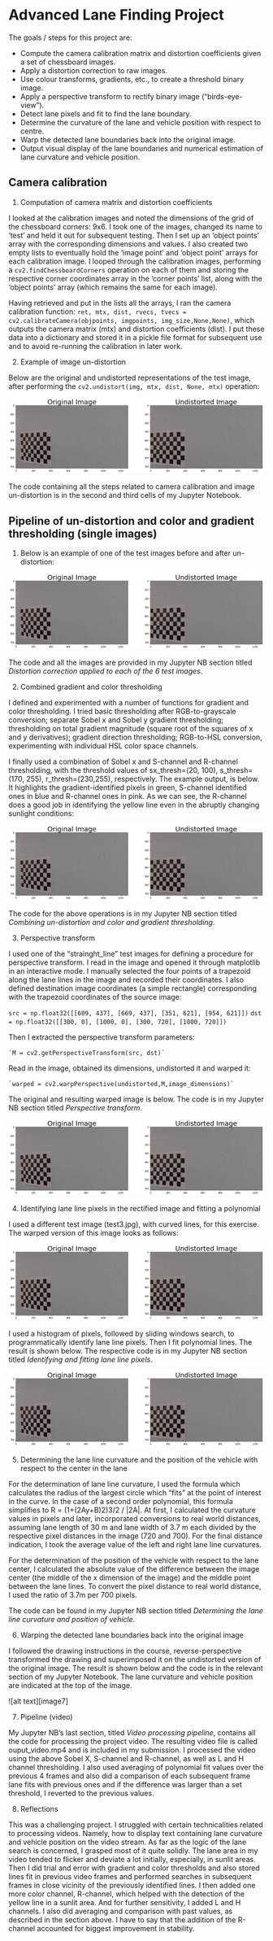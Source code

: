 # Advanced Lane Finding Project

The goals / steps for this project are:

* Compute the camera calibration matrix and distortion coefficients given a set of chessboard images. 
* Apply a distortion correction to raw images. 
* Use colour transforms, gradients, etc., to create a threshold binary image. 
* Apply a perspective transform to rectify binary image (“birds-eye-view”).
* Detect lane pixels and fit to find the lane boundary. 
* Determine the curvature of the lane and vehicle position with respect to centre. 
* Warp the detected lane boundaries back into the original image. 
* Output visual display of the lane boundaries and numerical estimation of lane curvature and vehicle position. 

[//]: # (Image References)
[image1]: ./readme_images/img1.png
[image2]: ./readme_images/img1.png
[image3]: ./readme_images/img1.png
[image4]: ./readme_images/img1.png
[image5]: ./readme_images/img1.png
[image6]: ./readme_images/img1.png
[image6]: ./readme_images/img1.png

## Camera calibration

1. Computation of camera matrix and distortion coefficients

I looked at the calibration images and noted the dimensions of the grid of the chessboard corners: 9x6. I took one of the images, changed its name to ‘test’ and held it out for subsequent testing. Then I set up an ‘object points’ array with the corresponding dimensions and values. I also created two empty lists to eventually hold the ‘image point’ and ‘object point’ arrays for each calibration image. I looped through the calibration images, performing a `cv2.findChessboardCorners` operation on each of them and storing the respective corner coordinates array in the ‘corner points’ list, along with the ‘object points’ array (which remains the same for each image). 

Having retrieved and put in the lists all the arrays, I ran the camera calibration function: `ret, mtx, dist, rvecs, tvecs = cv2.calibrateCamera(objpoints, imgpoints, img_size,None,None)`, which outputs the camera matrix (mtx) and distortion coefficients (dist). I put these data into a dictionary and stored it in a pickle file format for subsequent use and to avoid re-running the calibration in later work. 

2. Example of image un-distortion 

Below are the original and undistorted representations of the test image, after performing the `cv2.undistort(img, mtx, dist, None, mtx)` operation:

![alt text][image1]

The code containing all the steps related to camera calibration and image un-distortion is in the second and third cells of my Jupyter Notebook. 

## Pipeline of un-distortion and color and gradient thresholding (single images) 

1. Below is an example of one of the test images before and after un-distortion:

![alt text][image2]

The code and all the images are provided in my Jupyter NB section titled _Distortion correction applied to each of the 6 test images_. 

2. Combined gradient and color thresholding 

I defined and experimented with a number of functions for gradient and color thresholding. I tried basic thresholding after RGB-to-grayscale conversion; separate Sobel x and Sobel y gradient thresholding; thresholding on total gradient magnitude (square root of the squares of x and y derivatives); gradient direction thresholding; RGB-to-HSL conversion, experimenting with individual HSL color space channels. 

I finally used a combination of Sobel x and S-channel and R-channel thresholding, with the threshold values of sx_thresh=(20, 100), s_thresh=(170, 255), r\_thresh=(230,255), respectively. The example output, is below. It highlights the gradient-identified pixels in green, S-channel identified ones in blue and R-channel ones in pink. As we can see, the R-channel does a good job in identifying the yellow line even in the abruptly changing sunlight conditions: 

![alt text][image3]

The code for the above operations is in my Jupyter NB section titled _Combining un-distortion and color and gradient thresholding_.


3. Perspective transform

I used one of the “strainght\_line” test images for defining a procedure for perspective transform. I read in the image and opened it through matplotlib in an interactive mode. I manually selected the four points of a trapezoid along the lane lines in the image and recorded their coordinates. I also defined destination image coordinates (a simple rectangle) corresponding with the trapezoid coordinates of the source image:

   `src = np.float32([[609, 437], [669, 437], [351, 621], [954, 621]])`
   `dst = np.float32([[300, 0], [1000, 0], [300, 720], [1000, 720]])`
   
Then I extracted the perspective transform parameters: 

    `M = cv2.getPerspectiveTransform(src, dst)`
    
Read in the image, obtained its dimensions, undistorted it and warped it:

    `warped = cv2.warpPerspective(undistorted,M,image_dimensions)`
    
The original and resulting warped image is below. The code is in my Jupyter NB section titled _Perspective transform_.

![alt text][image4]

4. Identifying lane line pixels in the rectified image and fitting a polynomial 

I used a different test image (test3.jpg), with curved lines, for this exercise. The warped version of this image looks as follows:

![alt text][image5]

I used a histogram of pixels, followed by sliding windows search, to programmatically identify lane line pixels. Then I fit polynomial lines. The result is shown below. The respective code is in my Jupyter NB section titled _Identifying and fitting lane line pixels_.

![alt text][image6]

5. Determining the lane line curvature and the position of the vehicle with respect to the center in the lane

For the determination of lane line curvature, I used the formula which calculates the radius of the largest circle which “fits” at the point of interest in the curve. In the case of a second order polynomial, this formula simplifies to R = (1+(2Ay+B)2)3/2 / |2A|. At first, I calculated the curvature values in pixels and later, incorporated conversions to real world distances, assuming lane length of 30 m and lane width of 3.7 m each divided by the respective pixel distances in the image (720 and 700). For the final distance indication, I took the average value of the left and right lane line curvatures. 

For the determination of the position of the vehicle with respect to the lane center, I calculated the absolute value of the difference between the image center (the middle of the x dimension of the image) and the middle point between the lane lines. To convert the pixel distance to real world distance, I used the ratio of 3.7m per 700 pixels. 

The code can be found in my Jupyter NB section titled _Determining the lane line curvature and position of vehicle_.

6. Warping the detected lane boundaries back into the original image

I followed the drawing instructions in the course, reverse-perspective transformed the drawing and superimposed it on the undistorted version of the original image. The result is shown below and the code is in the relevant section of my Jupyter Notebook. The lane curvature and vehicle position are indicated at the top of the image. 

![alt text][image7]

7. Pipeline (video) 

My Jupyter NB’s last section, titled _Video processing pipeline_, contains all the code for processing the project video. The resulting video file is called ouput\_video.mp4 and is included in my submission. I processed the video using the above Sobel X, S-channel and R-channel, as well as L and H channel thresholding. I also used averaging of polynomial fit values over the previous 4 frames and also did a comparison of each subsequent frame lane fits with previous ones and if the difference was larger than a set threshold, I reverted to the previous values. 

8. Reflections 

This was a challenging project. I struggled with certain technicalities related to processing videos. Namely, how to display text containing lane curvature and vehicle position on the video stream. 
As far as the logic of the lane search is concerned, I grasped most of it quite solidly. The lane area in my video tended to flicker and deviate a lot initially, especially, in sunlit areas. Then I did trial and error with gradient and color thresholds and also stored lines fit in previous video frames and performed searches in subsequent frames in close vicinity of the previously identified lines. I then added one more color channel, R-channel, which helped with the detection of the yellow line in a sunlit area. And for further sensitivity, I added L and H channels. I also did averaging and comparison with past values, as described in the section above. I have to say that the addition of the R-channel accounted for biggest improvement in stability. 